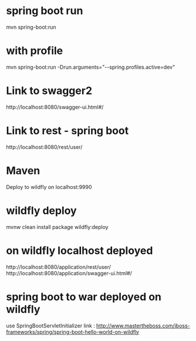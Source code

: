 # spring boot run
mvn spring-boot:run

# with profile
mvn spring-boot:run -Drun.arguments="--spring.profiles.active=dev"

# Link to swagger2
http://localhost:8080/swagger-ui.html#/

# Link to rest - spring boot
http://localhost:8080/rest/user/

# Maven
Deploy to wildfly on localhost:9990

# wildfly deploy
mvnw clean install package wildfly:deploy

# on wildfly localhost deployed
http://localhost:8080/application/rest/user/
http://localhost:8080/application/swagger-ui.html#/

# spring boot to war deployed on wildfly
use SpringBootServletInitializer 
link : http://www.mastertheboss.com/jboss-frameworks/spring/spring-boot-hello-world-on-wildfly